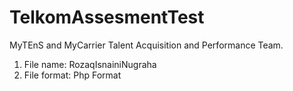 # TelkomAssesmentTest
MyTEnS and MyCarrier Talent Acquisition and Performance Team.
1. File name: RozaqIsnainiNugraha
2. File format: Php Format
